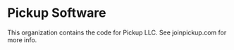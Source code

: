 # Pickup Software

This organization contains the code for Pickup LLC. See joinpickup.com for more info.
